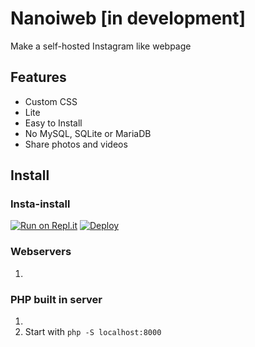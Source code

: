 # Nanoiweb [in development]
Make a self-hosted Instagram like webpage
## Features
- Custom CSS
- Lite
- Easy to Install
- No MySQL, SQLite or MariaDB
- Share photos and videos
## Install
### Insta-install
[![Run on Repl.it](https://repl.it/badge/github/absucc/nanoiweb)](https://repl.it/github/absucc/nanoiweb) [![Deploy](https://www.herokucdn.com/deploy/button.png)](https://heroku.com/deploy?template=https://github.com/absucc/nanoiweb)
### Webservers
1. 
### PHP built in server
1. 
2. Start with `php -S localhost:8000`
